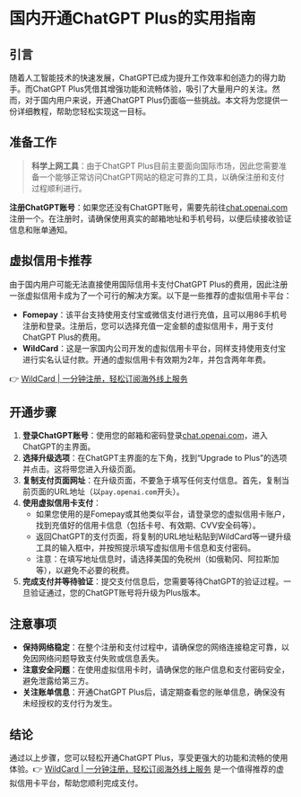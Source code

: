 # 国内开通ChatGPT Plus的实用指南

## 引言

随着人工智能技术的快速发展，ChatGPT已成为提升工作效率和创造力的得力助手。而ChatGPT Plus凭借其增强功能和流畅体验，吸引了大量用户的关注。然而，对于国内用户来说，开通ChatGPT Plus仍面临一些挑战。本文将为您提供一份详细教程，帮助您轻松实现这一目标。

## 准备工作

> **科学上网工具**：由于ChatGPT Plus目前主要面向国际市场，因此您需要准备一个能够正常访问ChatGPT网站的稳定可靠的工具，以确保注册和支付过程顺利进行。

**注册ChatGPT账号**：如果您还没有ChatGPT账号，需要先前往[chat.openai.com](https://chat.openai.com)注册一个。在注册时，请确保使用真实的邮箱地址和手机号码，以便后续接收验证信息和账单通知。

## 虚拟信用卡推荐

由于国内用户可能无法直接使用国际信用卡支付ChatGPT Plus的费用，因此注册一张虚拟信用卡成为了一个可行的解决方案。以下是一些推荐的虚拟信用卡平台：

- **Fomepay**：该平台支持使用支付宝或微信支付进行充值，且可以用86手机号注册和登录。注册后，您可以选择充值一定金额的虚拟信用卡，用于支付ChatGPT Plus的费用。
- **WildCard**：这是一家国内公司开发的虚拟信用卡平台，同样支持使用支付宝进行实名认证付款。开通的虚拟信用卡有效期为2年，并包含两年年费。

👉 [WildCard | 一分钟注册，轻松订阅海外线上服务](https://bbtdd.com/WildCard)

## 开通步骤

1. **登录ChatGPT账号**：使用您的邮箱和密码登录[chat.openai.com](https://chat.openai.com)，进入ChatGPT的主界面。
2. **选择升级选项**：在ChatGPT主界面的左下角，找到“Upgrade to Plus”的选项并点击。这将带您进入升级页面。
3. **复制支付页面网址**：在升级页面，不要急于填写任何支付信息。首先，复制当前页面的URL地址（以`pay.openai.com`开头）。
4. **使用虚拟信用卡支付**：
   - 如果您使用的是Fomepay或其他类似平台，请登录您的虚拟信用卡账户，找到充值好的信用卡信息（包括卡号、有效期、CVV安全码等）。
   - 返回ChatGPT的支付页面，将复制的URL地址粘贴到WildCard等一键升级工具的输入框中，并按照提示填写虚拟信用卡信息和支付密码。
   - 注意：在填写地址信息时，请选择美国的免税州（如俄勒冈、阿拉斯加等），以避免不必要的税费。
5. **完成支付并等待验证**：提交支付信息后，您需要等待ChatGPT的验证过程。一旦验证通过，您的ChatGPT账号将升级为Plus版本。

## 注意事项

- **保持网络稳定**：在整个注册和支付过程中，请确保您的网络连接稳定可靠，以免因网络问题导致支付失败或信息丢失。
- **注意安全问题**：在使用虚拟信用卡时，请确保您的账户信息和支付密码安全，避免泄露给第三方。
- **关注账单信息**：开通ChatGPT Plus后，请定期查看您的账单信息，确保没有未经授权的支付行为发生。

## 结论

通过以上步骤，您可以轻松开通ChatGPT Plus，享受更强大的功能和流畅的使用体验。👉 [WildCard | 一分钟注册，轻松订阅海外线上服务](https://bbtdd.com/WildCard) 是一个值得推荐的虚拟信用卡平台，帮助您顺利完成支付。